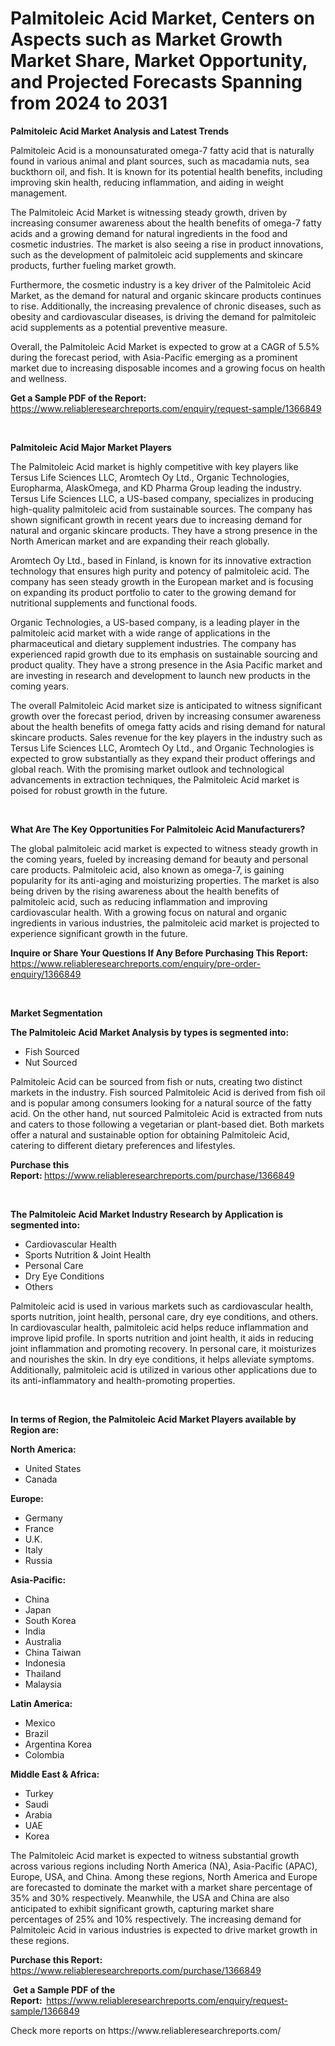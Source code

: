 <p><h1>Palmitoleic Acid Market, Centers on Aspects such as Market Growth Market Share, Market Opportunity, and Projected Forecasts Spanning from 2024 to 2031</h1></p><p><strong>Palmitoleic Acid Market Analysis and Latest Trends</strong></p>
<p><p>Palmitoleic Acid is a monounsaturated omega-7 fatty acid that is naturally found in various animal and plant sources, such as macadamia nuts, sea buckthorn oil, and fish. It is known for its potential health benefits, including improving skin health, reducing inflammation, and aiding in weight management.</p><p>The Palmitoleic Acid Market is witnessing steady growth, driven by increasing consumer awareness about the health benefits of omega-7 fatty acids and a growing demand for natural ingredients in the food and cosmetic industries. The market is also seeing a rise in product innovations, such as the development of palmitoleic acid supplements and skincare products, further fueling market growth.</p><p>Furthermore, the cosmetic industry is a key driver of the Palmitoleic Acid Market, as the demand for natural and organic skincare products continues to rise. Additionally, the increasing prevalence of chronic diseases, such as obesity and cardiovascular diseases, is driving the demand for palmitoleic acid supplements as a potential preventive measure.</p><p>Overall, the Palmitoleic Acid Market is expected to grow at a CAGR of 5.5% during the forecast period, with Asia-Pacific emerging as a prominent market due to increasing disposable incomes and a growing focus on health and wellness.</p></p>
<p><strong>Get a Sample PDF of the Report:&nbsp;</strong> <a href="https://www.reliableresearchreports.com/enquiry/request-sample/1366849">https://www.reliableresearchreports.com/enquiry/request-sample/1366849</a></p>
<p>&nbsp;</p>
<p><strong>Palmitoleic Acid Major Market Players</strong></p>
<p><p>The Palmitoleic Acid market is highly competitive with key players like Tersus Life Sciences LLC, Aromtech Oy Ltd., Organic Technologies, Europharma, AlaskOmega, and KD Pharma Group leading the industry. Tersus Life Sciences LLC, a US-based company, specializes in producing high-quality palmitoleic acid from sustainable sources. The company has shown significant growth in recent years due to increasing demand for natural and organic skincare products. They have a strong presence in the North American market and are expanding their reach globally.</p><p>Aromtech Oy Ltd., based in Finland, is known for its innovative extraction technology that ensures high purity and potency of palmitoleic acid. The company has seen steady growth in the European market and is focusing on expanding its product portfolio to cater to the growing demand for nutritional supplements and functional foods.</p><p>Organic Technologies, a US-based company, is a leading player in the palmitoleic acid market with a wide range of applications in the pharmaceutical and dietary supplement industries. The company has experienced rapid growth due to its emphasis on sustainable sourcing and product quality. They have a strong presence in the Asia Pacific market and are investing in research and development to launch new products in the coming years.</p><p>The overall Palmitoleic Acid market size is anticipated to witness significant growth over the forecast period, driven by increasing consumer awareness about the health benefits of omega fatty acids and rising demand for natural skincare products. Sales revenue for the key players in the industry such as Tersus Life Sciences LLC, Aromtech Oy Ltd., and Organic Technologies is expected to grow substantially as they expand their product offerings and global reach. With the promising market outlook and technological advancements in extraction techniques, the Palmitoleic Acid market is poised for robust growth in the future.</p></p>
<p>&nbsp;</p>
<p><strong>What Are The Key Opportunities For Palmitoleic Acid Manufacturers?</strong></p>
<p><p>The global palmitoleic acid market is expected to witness steady growth in the coming years, fueled by increasing demand for beauty and personal care products. Palmitoleic acid, also known as omega-7, is gaining popularity for its anti-aging and moisturizing properties. The market is also being driven by the rising awareness about the health benefits of palmitoleic acid, such as reducing inflammation and improving cardiovascular health. With a growing focus on natural and organic ingredients in various industries, the palmitoleic acid market is projected to experience significant growth in the future.</p></p>
<p><strong>Inquire or Share Your Questions If Any Before Purchasing This Report:</strong> <a href="https://www.reliableresearchreports.com/enquiry/pre-order-enquiry/1366849">https://www.reliableresearchreports.com/enquiry/pre-order-enquiry/1366849</a></p>
<p>&nbsp;</p>
<p><strong>Market Segmentation</strong></p>
<p><strong>The Palmitoleic Acid Market Analysis by types is segmented into:</strong></p>
<p><ul><li>Fish Sourced</li><li>Nut Sourced</li></ul></p>
<p><p>Palmitoleic Acid can be sourced from fish or nuts, creating two distinct markets in the industry. Fish sourced Palmitoleic Acid is derived from fish oil and is popular among consumers looking for a natural source of the fatty acid. On the other hand, nut sourced Palmitoleic Acid is extracted from nuts and caters to those following a vegetarian or plant-based diet. Both markets offer a natural and sustainable option for obtaining Palmitoleic Acid, catering to different dietary preferences and lifestyles.</p></p>
<p><strong>Purchase this Report:&nbsp;</strong><a href="https://www.reliableresearchreports.com/purchase/1366849">https://www.reliableresearchreports.com/purchase/1366849</a></p>
<p>&nbsp;</p>
<p><strong>The Palmitoleic Acid Market Industry Research by Application is segmented into:</strong></p>
<p><ul><li>Cardiovascular Health</li><li>Sports Nutrition & Joint Health</li><li>Personal Care</li><li>Dry Eye Conditions</li><li>Others</li></ul></p>
<p><p>Palmitoleic acid is used in various markets such as cardiovascular health, sports nutrition, joint health, personal care, dry eye conditions, and others. In cardiovascular health, palmitoleic acid helps reduce inflammation and improve lipid profile. In sports nutrition and joint health, it aids in reducing joint inflammation and promoting recovery. In personal care, it moisturizes and nourishes the skin. In dry eye conditions, it helps alleviate symptoms. Additionally, palmitoleic acid is utilized in various other applications due to its anti-inflammatory and health-promoting properties.</p></p>
<p>&nbsp;</p>
<p><strong>In terms of Region, the Palmitoleic Acid Market Players available by Region are:</strong></p>
<p>
    <p> <strong> North America: </strong>
        <ul>
            <li>United States</li>
            <li>Canada</li>
        </ul>
        </p> 
    <p> <strong> Europe: </strong>
        <ul>
            <li>Germany</li>
            <li>France</li>
            <li>U.K.</li>
            <li>Italy</li>
            <li>Russia</li>
        </ul>
        </p> 
    <p> <strong> Asia-Pacific: </strong>
        <ul>
            <li>China</li>
            <li>Japan</li>
            <li>South Korea</li>
            <li>India</li>
            <li>Australia</li>
            <li>China Taiwan</li>
            <li>Indonesia</li>
            <li>Thailand</li>
            <li>Malaysia</li>
        </ul>
        </p> 
    <p> <strong> Latin America: </strong>
        <ul>
            <li>Mexico</li>
            <li>Brazil</li>
            <li>Argentina Korea</li>
            <li>Colombia</li>
        </ul>
        </p> 
    <p> <strong> Middle East & Africa: </strong>
        <ul>
            <li>Turkey</li>
            <li>Saudi</li>
            <li>Arabia</li>
            <li>UAE</li>
            <li>Korea</li>
        </ul>
    </p>
    </p>
<p><p>The Palmitoleic Acid market is expected to witness substantial growth across various regions including North America (NA), Asia-Pacific (APAC), Europe, USA, and China. Among these regions, North America and Europe are forecasted to dominate the market with a market share percentage of 35% and 30% respectively. Meanwhile, the USA and China are also anticipated to exhibit significant growth, capturing market share percentages of 25% and 10% respectively. The increasing demand for Palmitoleic Acid in various industries is expected to drive market growth in these regions.</p></p>
<p><strong>Purchase this Report: </strong><a href="https://www.reliableresearchreports.com/purchase/1366849">https://www.reliableresearchreports.com/purchase/1366849</a></p>
<p>&nbsp;<strong>Get a Sample PDF of the Report:&nbsp;&nbsp;</strong><a href="https://www.reliableresearchreports.com/enquiry/request-sample/1366849">https://www.reliableresearchreports.com/enquiry/request-sample/1366849</a></p>
<p><strong></strong></p>
<p>Check more reports on https://www.reliableresearchreports.com/</p>